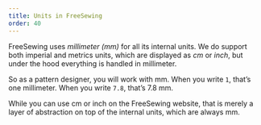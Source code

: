 ```yaml
---
title: Units in FreeSewing
order: 40
---
```


FreeSewing uses _millimeter (mm)_ for all its internal units.
We do support both imperial and metrics units, which are displayed
as _cm_ or _inch_, but under the hood everything is handled in millimeter.

So as a pattern designer, you will work with mm.
When you write `1`, that’s one millimeter. When you write `7.8`, that’s 7.8 mm.

While you can use cm or inch on the FreeSewing website, that is merely a layer of
abstraction on top of the internal units, which are always mm.

